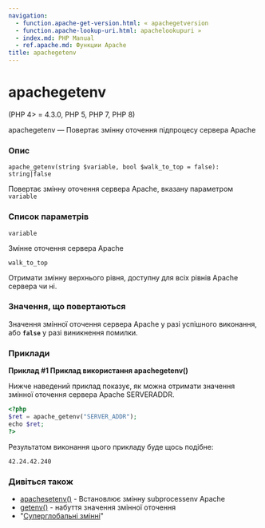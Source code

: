 ```yaml
---
navigation:
  - function.apache-get-version.html: « apachegetversion
  - function.apache-lookup-uri.html: apachelookupuri »
  - index.md: PHP Manual
  - ref.apache.md: Функции Apache
title: apachegetenv
---
```

# apachegetenv

(PHP 4> = 4.3.0, PHP 5, PHP 7, PHP 8)

apachegetenv — Повертає змінну оточення підпроцесу сервера Apache

### Опис

```methodsynopsis
apache_getenv(string $variable, bool $walk_to_top = false): string|false
```

Повертає змінну оточення сервера Apache, вказану параметром `variable`

### Список параметрів

`variable`

Змінне оточення сервера Apache

`walk_to_top`

Отримати змінну верхнього рівня, доступну для всіх рівнів Apache сервера чи ні.

### Значення, що повертаються

Значення змінної оточення сервера Apache у разі успішного виконання, або **`false`** у разі виникнення помилки.

### Приклади

**Приклад #1 Приклад використання **apachegetenv()****

Нижче наведений приклад показує, як можна отримати значення змінної оточення сервера Apache SERVERADDR.

```php
<?php
$ret = apache_getenv("SERVER_ADDR");
echo $ret;
?>
```

Результатом виконання цього прикладу буде щось подібне:

```
42.24.42.240
```

### Дивіться також

-   [apachesetenv()](function.apache-setenv.html) - Встановлює змінну subprocessenv Apache
-   [getenv()](function.getenv.md) - набуття значення змінної оточення
-   "[Суперглобальні змінні](language.variables.superglobals.md)"

